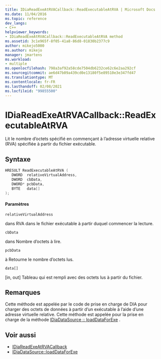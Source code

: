 ```yaml
---
title: IDiaReadExeAtRVACallback::ReadExecutableAtRVA | Microsoft Docs
ms.date: 11/04/2016
ms.topic: reference
dev_langs:
- C++
helpviewer_keywords:
- IDiaReadExeAtRVACallback::ReadExecutableAtRVA method
ms.assetid: 3c1e965f-8f05-41a8-86d8-01830b2377c9
author: mikejo5000
ms.author: mikejo
manager: jmartens
ms.workload:
- multiple
ms.openlocfilehash: 798a3af92a58cde7504db6232ce62c6e2aa292cf
ms.sourcegitcommit: ae6d47b09a439cd0e13180f5e89510e3e347fd47
ms.translationtype: MT
ms.contentlocale: fr-FR
ms.lasthandoff: 02/08/2021
ms.locfileid: "99855500"
---
```

# <a name="idiareadexeatrvacallbackreadexecutableatrva"></a>IDiaReadExeAtRVACallback::ReadExecutableAtRVA
Lit le nombre d’octets spécifié en commençant à l’adresse virtuelle relative (RVA) spécifiée à partir du fichier exécutable.

## <a name="syntax"></a>Syntaxe

```C++
HRESULT ReadExecutableAtRVA ( 
   DWORD  relativeVirtualAddress,
   DWORD  cbData,
   DWORD* pcbData,
   BYTE   data[]
);
```

#### <a name="parameters"></a>Paramètres
 `relativeVirtualAddress`

dans RVA dans le fichier exécutable à partir duquel commencer la lecture.

 `cbData`

dans Nombre d’octets à lire.

 `pcbData`

à Retourne le nombre d’octets lus.

 `data[]`

[in, out] Tableau qui est rempli avec des octets lus à partir du fichier.

## <a name="remarks"></a>Remarques
 Cette méthode est appelée par le code de prise en charge de DIA pour charger des octets de données à partir d’un exécutable à l’aide d’une adresse virtuelle relative. Cette méthode est appelée pour la prise en charge de la méthode [IDiaDataSource :: loadDataForExe](../../debugger/debug-interface-access/idiadatasource-loaddataforexe.md) .

## <a name="see-also"></a>Voir aussi
- [IDiaReadExeAtRVACallback](../../debugger/debug-interface-access/idiareadexeatrvacallback.md)
- [IDiaDataSource::loadDataForExe](../../debugger/debug-interface-access/idiadatasource-loaddataforexe.md)